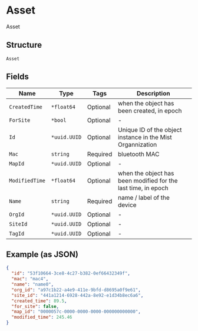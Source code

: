 
# Asset

Asset

## Structure

`Asset`

## Fields

| Name | Type | Tags | Description |
|  --- | --- | --- | --- |
| `CreatedTime` | `*float64` | Optional | when the object has been created, in epoch |
| `ForSite` | `*bool` | Optional | - |
| `Id` | `*uuid.UUID` | Optional | Unique ID of the object instance in the Mist Organnization |
| `Mac` | `string` | Required | bluetooth MAC |
| `MapId` | `*uuid.UUID` | Optional | - |
| `ModifiedTime` | `*float64` | Optional | when the object has been modified for the last time, in epoch |
| `Name` | `string` | Required | name / label of the device |
| `OrgId` | `*uuid.UUID` | Optional | - |
| `SiteId` | `*uuid.UUID` | Optional | - |
| `TagId` | `*uuid.UUID` | Optional | - |

## Example (as JSON)

```json
{
  "id": "53f10664-3ce8-4c27-b382-0ef66432349f",
  "mac": "mac4",
  "name": "name0",
  "org_id": "a97c1b22-a4e9-411e-9bfd-d8695a0f9e61",
  "site_id": "441a1214-6928-442a-8e92-e1d34b8ec6a6",
  "created_time": 89.5,
  "for_site": false,
  "map_id": "0000057c-0000-0000-0000-000000000000",
  "modified_time": 245.46
}
```

